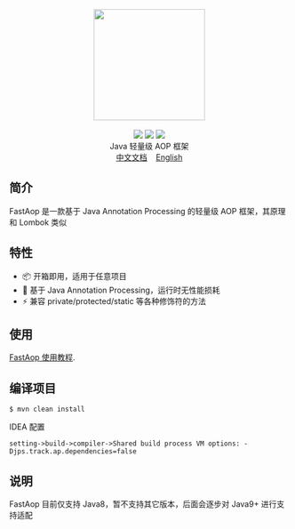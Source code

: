 <div align=center>
<img width="200px;" src="http://pan.sudoyc.com:7878/apps/files_sharing/publicpreview/zsW4eHSPx9DKt8P?x=3710&y=1192&a=true&file=logo.png&scalingup=0"/>
</div>
<br/>

<div align=center>
  <img src="https://img.shields.io/badge/licenes-MIT-blue.svg"/>
  <img src="https://img.shields.io/badge/jdk-1.8-green.svg"/>
  <a href="https://mvnrepository.com/artifact/org.fastlight/fastaop" target="_blank">
      <img src="https://img.shields.io/badge/release-1.0.1-brightgreen.svg"/>
  </a>
</div>

<div align=center>
Java 轻量级 AOP 框架
</div>

<div align=center>
  <span><a href="/readme-zh.md">中文文档</a>&nbsp;&nbsp;&nbsp;&nbsp;<a href="/readme.md">English</a></span>
</div>


## 简介

FastAop 是一款基于 Java Annotation Processing 的轻量级 AOP 框架，其原理和 Lombok 类似

## 特性

- 📦 开箱即用，适用于任意项目
- 🚀 基于 Java Annotation Processing，运行时无性能损耗
- ⚡️ 兼容 private/protected/static 等各种修饰符的方法

## 使用

 [FastAop 使用教程](http://doc.fastlight.org:7878/zh-CN).

## 编译项目

```
$ mvn clean install
```

IDEA 配置

```
setting->build->compiler->Shared build process VM options: -Djps.track.ap.dependencies=false
```

## 说明

FastAop 目前仅支持 Java8，暂不支持其它版本，后面会逐步对 Java9+ 进行支持适配
